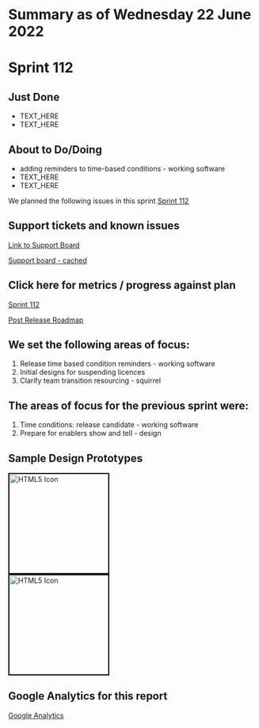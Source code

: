 # Summary as of Wednesday 22 June 2022 

# Sprint 112

## Just Done
* TEXT_HERE
* TEXT_HERE

## About to Do/Doing
* adding reminders to time-based conditions - working software
* TEXT_HERE
* TEXT_HERE

We planned the following issues in this sprint 
[Sprint 112](graphs/sprint22062022.png)

## Support tickets and known issues
[Link to Support Board](https://collaboration.homeoffice.gov.uk/jira/secure/RapidBoard.jspa?rapidView=1717&selectedIssue=ASSB-253)

[Support board - cached](graphs/supportBoard22062022.png)

## Click here for metrics / progress against plan
[Sprint 112](graphs/progress22062022.png)

[Post Release Roadmap](graphs/roadmap22062022.png)

## We set the following areas of focus: 
1. Release time based condition reminders - working software 
2. Initial designs for suspending licences 
3. Clarify team transition resourcing - squirrel


## The areas of focus for the previous sprint were:
1. Time conditions: release candidate - working software
2. Prepare for enablers show and tell - design


## Sample Design Prototypes
<a href="graphs/proto1_22062022.png"><img src="graphs/proto1_22062022.png" alt="HTML5 Icon" width="200" style="border:2px solid black"></a>
<br>
<a href="graphs/proto2_22062022.png"><img src="graphs/proto2_22062022.png" alt="HTML5 Icon" width="200" style="border:2px solid black"></a>
<br>


## Google Analytics for this report
[Google Analytics](graphs/GA22062022.png)

